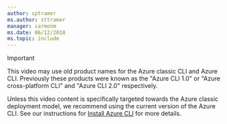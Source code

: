 ```yaml
---
author: sptramer
ms.author: sttramer
manager: carmonm
ms.date: 06/12/2018
ms.topic: include
---
```

> [!IMPORTANT]
> This video may use old product names for the Azure classic CLI and Azure CLI. Previously
> these products were known as the "Azure CLI 1.0" or "Azure cross-platform CLI"
> and "Azure CLI 2.0" respectively.
>
> Unless this video content is specifically targeted towards the Azure classic deployment model,
> we recommend using the current version of the Azure CLI. See our instructions for [Install Azure CLI](/cli/azure/install-azure-cli)
> for more details. 
